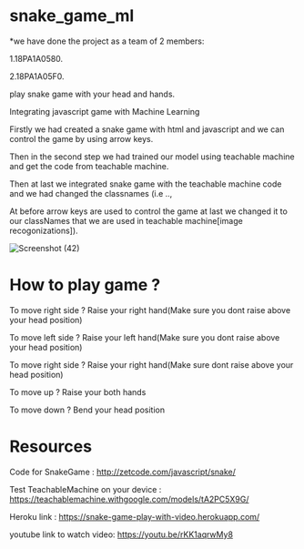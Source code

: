 # snake_game_ml
*we have done the project as a team of 2 members:

1.18PA1A0580.

2.18PA1A05F0.

play snake game with your head and hands.

Integrating javascript game with Machine Learning

Firstly we had created a snake game with html and javascript and we can control the game by using arrow keys.

Then in the second step we had trained our model using teachable machine and get the code from teachable machine.

Then at last we integrated snake game with the teachable machine code and we had changed the classnames
(i.e ..,

At before arrow keys are used to control the game at last we changed it to our classNames that we are used in teachable machine[image recogonizations]).

![Screenshot (42)](https://user-images.githubusercontent.com/73058239/105607253-d6494a80-5dc5-11eb-85aa-8742a0e23885.png)

# How to play game ?

To move right side ? Raise  your right hand(Make sure you dont raise above your head position)

To move left side ? Raise  your left hand(Make sure you dont raise above your head position)

To move right side ? Raise  your right hand(Make sure dont raise above your head position)

To move up ? Raise  your both hands

To move down ? Bend your head position


# Resources 

Code for SnakeGame : http://zetcode.com/javascript/snake/ 

Test TeachableMachine on your device : https://teachablemachine.withgoogle.com/models/tA2PC5X9G/

Heroku link : https://snake-game-play-with-video.herokuapp.com/

youtube link to watch video: https://youtu.be/rKK1aqrwMy8




